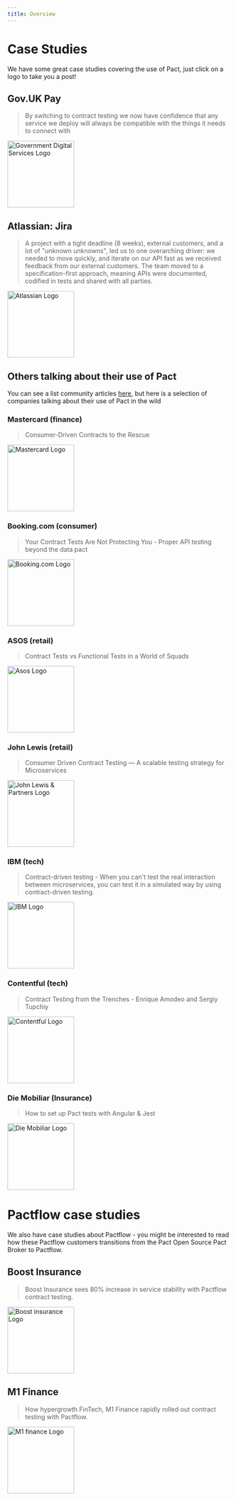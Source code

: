 ```yaml
---
title: Overview
---
```


# Case Studies

We have some great case studies covering the use of Pact, just click on a logo to take you a post!

## Gov.UK Pay

> By switching to contract testing we now have confidence that any service we deploy will always be compatible with the things it needs to connect with

<a href="./case_studies/case_study_govuk"><img src="/img/logos/brand/govuk.png" alt="Government Digital Services Logo" width="150" /></a>

## Atlassian: Jira

> A project with a tight deadline (8 weeks), external customers, and a lot of "unknown unknowns", led us to one overarching driver: we needed to move quickly, and iterate on our API fast as we received feedback from our external customers. The team moved to a specification-first approach, meaning APIs were documented, codified in tests and shared with all parties.

<a href="./case_studies/case_study_atlassian"><img src="/img/logos/brand/atlassian.svg" alt="Atlassian Logo" width="150" /></a>

## Others talking about their use of Pact

You can see a list community articles [here](blogs_videos_and_articles), but here is a selection of companies talking about their use of Pact in the wild

### Mastercard (finance)

> Consumer-Driven Contracts to the Rescue

<a href="https://developer.mastercard.com/blog/consumer-driven-contracts-to-the-rescue/"><img src="/img/logos/brand/mastercard.svg" alt="Mastercard Logo" width="150" /></a>

### Booking.com (consumer)

>Your Contract Tests Are Not Protecting You - Proper API testing beyond the data pact

<a href="https://medium.com/better-programming/your-contract-tests-are-not-protecting-you-563a5d6cdfef"><img src="/img/logos/brand/bookingdotcom.png" alt="Booking.com Logo" width="150" /></a>

### ASOS (retail)

> Contract Tests vs Functional Tests in a World of Squads

<a href="https://www.youtube.com/watch?v=SAtXTT214ro&feature=youtu.be"><img src="/img/users/asos.png" alt="Asos Logo" width="150" /></a>

### John Lewis (retail)

> Consumer Driven Contract Testing — A scalable testing strategy for Microservices

<a href="https://medium.com/john-lewis-software-engineering/consumer-driven-contract-testing-a-scalable-testing-strategy-for-microservices-3f2b09f99ed1"><img src="/img/logos/brand/john-lewis.png" alt="John Lewis & Partners Logo" width="150" /></a>

### IBM (tech)

> Contract-driven testing - When you can't test the real interaction between microservices, you can test it in a simulated way by using contract-driven testing.

<a href="https://www.ibm.com/garage/method/practices/code/contract-driven-testing"><img src="/img/logos/brand/ibm.png" alt="IBM Logo" width="150" /></a>

### Contentful (tech)

> Contract Testing from the Trenches - Enrique Amodeo and Sergiy Tupchiy

<a href="https://www.youtube.com/watch?v=cs5ebVzG_Q4&ab_channel=Contentful"><img src="/img/logos/brand/contentful.png" alt="Contentful Logo" width="150" /></a>

### Die Mobiliar (Insurance)

> How to set up Pact tests with Angular & Jest

<a href="https://medium.com/@dany.marques/how-to-set-up-pact-tests-with-angular-jest-ae157f272428"><img src="/img/logos/brand/die-mobiliar.png" alt="Die Mobiliar Logo" width="150" /></a>

# Pactflow case studies

We also have case studies about Pactflow - you might be interested to read how these Pactflow customers transitions from the Pact Open Source Pact Broker to Pactflow.

## Boost Insurance

> Boost Insurance sees 80% increase in service stability with Pactflow contract testing.

<a href="./case_studies/case_study_boostinsurance"><img src="/img/logos/brand/boost-insurance-logo.svg" alt="Boost insurance Logo" width="150" /></a>

## M1 Finance

> How hypergrowth FinTech, M1 Finance rapidly rolled out contract testing with Pactflow.

<a href="./case_studies/case_study_m1finance"><img src="/img/logos/brand/m1-logo-dark.svg" alt="M1 finance Logo" width="150" /></a>
